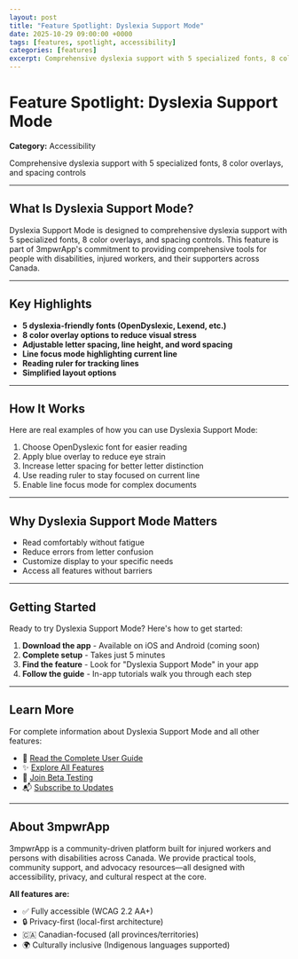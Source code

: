 ```yaml
---
layout: post
title: "Feature Spotlight: Dyslexia Support Mode"
date: 2025-10-29 09:00:00 +0000
tags: [features, spotlight, accessibility]
categories: [features]
excerpt: Comprehensive dyslexia support with 5 specialized fonts, 8 color overlays, and spacing controls
---
```


# Feature Spotlight: Dyslexia Support Mode

**Category:** Accessibility

Comprehensive dyslexia support with 5 specialized fonts, 8 color overlays, and spacing controls

---

## What Is Dyslexia Support Mode?

Dyslexia Support Mode is designed to comprehensive dyslexia support with 5 specialized fonts, 8 color overlays, and spacing controls. This feature is part of 3mpwrApp's commitment to providing comprehensive tools for people with disabilities, injured workers, and their supporters across Canada.

---

## Key Highlights

- **5 dyslexia-friendly fonts (OpenDyslexic, Lexend, etc.)**
- **8 color overlay options to reduce visual stress**
- **Adjustable letter spacing, line height, and word spacing**
- **Line focus mode highlighting current line**
- **Reading ruler for tracking lines**
- **Simplified layout options**

---

## How It Works

Here are real examples of how you can use Dyslexia Support Mode:

1. Choose OpenDyslexic font for easier reading
2. Apply blue overlay to reduce eye strain
3. Increase letter spacing for better letter distinction
4. Use reading ruler to stay focused on current line
5. Enable line focus mode for complex documents

---

## Why Dyslexia Support Mode Matters

- Read comfortably without fatigue
- Reduce errors from letter confusion
- Customize display to your specific needs
- Access all features without barriers

---

## Getting Started

Ready to try Dyslexia Support Mode? Here's how to get started:

1. **Download the app** - Available on iOS and Android (coming soon)
2. **Complete setup** - Takes just 5 minutes
3. **Find the feature** - Look for "Dyslexia Support Mode" in your app
4. **Follow the guide** - In-app tutorials walk you through each step

---

## Learn More

For complete information about Dyslexia Support Mode and all other features:

- 📖 [Read the Complete User Guide](/user-guide/#settings-and-accessibility)
- ✨ [Explore All Features](/features/)
- 🧪 [Join Beta Testing](/beta/)
- 📬 [Subscribe to Updates](/newsletter/)

---

## About 3mpwrApp

3mpwrApp is a community-driven platform built for injured workers and persons with disabilities across Canada. We provide practical tools, community support, and advocacy resources—all designed with accessibility, privacy, and cultural respect at the core.

**All features are:**
- ✅ Fully accessible (WCAG 2.2 AA+)
- 🔒 Privacy-first (local-first architecture)
- 🇨🇦 Canadian-focused (all provinces/territories)
- 🌍 Culturally inclusive (Indigenous languages supported)
